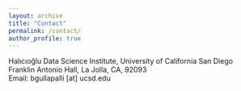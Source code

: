 ```yaml
---
layout: archive
title: "Contact"
permalink: /contact/
author_profile: true
---
```

Halıcıoğlu Data Science Institute, University of California San Diego<br>
Franklin Antonio Hall, La Jolla, CA, 92093<br>
Email: bgullapalli [at] ucsd.edu
